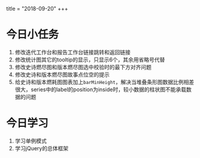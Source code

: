 title = "2018-09-20"
+++

# 今日小任务 
1. 修改迭代工作台和报告工作台链接跳转和返回链接  
2. 修改统计图其它的tooltip的显示，只显示6个，其余用省略号代替  
3. 修改史诗燃尽图和版本燃尽图选中校验时的最下方对齐问题  
4. 修改史诗和版本燃尽图故事点位空的提示   
5. 给史诗和版本燃耗图图表加上`barMinHeight`，解决当堆叠条形图数据比例相差很大，series中的label的position为inside时，较小数据的柱状图不能承载数据的问题

# 今日学习  
1. 学习单例模式  
2. 学习jQuery的总体框架